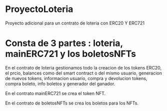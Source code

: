 # ProyectoLoteria
Proyecto adicional para un contrato de loteria con ERC20 Y ERC721 

# Consta de 3 partes : loteria, mainERC721 y los boletosNFTs

En el contrato de loteria gestionamos todo la creacion de los tokens ERC20, el prcio, balances como del smart contract o del mismo usuario,
generacion de nuevos tokens, informacion usuario, compra y devolucion tokens, compra boleto, info boletos y generador del ganador.

En el contrato mainERC721 se crea el token NFT.

En el contrato de boletosNFTs se crea los boletos para los NFTs.
